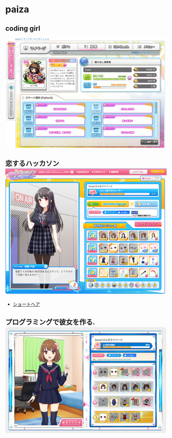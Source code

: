 # paiza


## coding girl


![Coding Girl](./images/codeinggirl.png)


## 恋するハッカソン ![hakkason](./images/LOVE.png)

    
- [ショートヘア](./src/r.py)

## プログラミングで彼女を作る. ![kanojo](./images/kanojo1.png)
